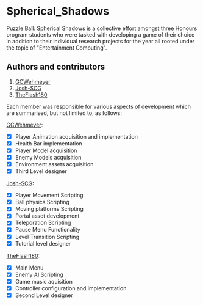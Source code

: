 # Spherical_Shadows
Puzzle Ball: Spherical Shadows is a collective effort amongst three Honours program students who were tasked with developing a game of their choice in addition to their individual research projects for the year all rooted under the topic of "Entertainment Computing".

## Authors and contributors
1. [GCWehmeyer](https://github.com/GCWehmeyer)
2. [Josh-SCG](https://github.com/Josh-SCG)
3. [TheFlash180](https://github.com/TheFlash180)

Each member was responsible for various aspects of development which are summarised, but not limited to, as follows:

[GCWehmeyer](https://github.com/GCWehmeyer):
  - [x] Player Animation acquisition and implementation
  - [x] Health Bar implementation
  - [x] Player Model acquisition
  - [x] Enemy Models acquisition
  - [x] Environment assets acquisition
  - [x] Third Level designer

[Josh-SCG](https://github.com/Josh-SCG):
  - [x] Player Movement Scripting
  - [x] Ball physics Scripting
  - [x] Moving platforms Scripting
  - [x] Portal asset development
  - [x] Teleporation Scripting 
  - [x] Pause Menu Functionality 
  - [x] Level Transition Scripting
  - [x] Tutorial level designer

[TheFlash180](https://github.com/TheFlash180):
  - [x] Main Menu
  - [x] Enemy AI Scripting
  - [x] Game music aquisition
  - [x] Controller configuration and implementation
  - [x] Second Level designer
